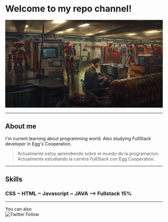 # Welcome to my repo channel!

![Fede Iacono - Programador Web](https://raw.githubusercontent.com/FedeiaTech/FedeiaTech/master/assets/1.jpg)

***

## About me

I'm current learning about programming world. Also studying FullStack developer in Egg's Cooperation.

> Actualmente estoy aprendiendo sobre el mundo de la programacion. Actualmente estudiando la carrera FullStack con Egg Cooperation.

***

## Skills

### CSS  ~  HTML  ~  Javascript  ~  JAVA  --> Fullstack 15%

***

You can also    
      ![Twitter Follow](https://img.shields.io/twitter/follow/Fedelbt?style=social)
